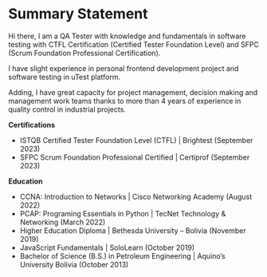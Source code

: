# **Summary Statement**

Hi there, I am a QA Tester with knowledge and fundamentals in software testing with CTFL Certification (Certified Tester Foundation Level) and SFPC (Scrum Foundation Professional Certification). 

I have slight experience in personal frontend development project and software testing in uTest platform.  

Adding, I have great capacity for project management, decision making and management work teams thanks to more than 4 years of experience in quality control in industrial projects. 

**Certifications**

- ISTQB Certified Tester Foundation Level (CTFL) | Brightest (September 2023) 
- SFPC Scrum Foundation Professional Certified | Certiprof (September 2023) 

**Education**

- CCNA: Introduction to Networks | Cisco Networking Academy (August 2022) 
- PCAP: Programing Essentials in Python | TecNet Technology & Networking (March 2022) 
- Higher Education Diploma | Bethesda University – Bolivia (November 2019) 
- JavaScript Fundamentals | SoloLearn (October 2019) 
- Bachelor of Science (B.S.) in Petroleum Engineering | Aquino’s University Bolivia (October 2013)

<!--
**romerotitosamuel/romerotitosamuel** is a ✨ _special_ ✨ repository because its `README.md` (this file) appears on your GitHub profile.

Here are some ideas to get you started:

- 🔭 I’m currently working on ...
- 🌱 I’m currently learning ...
- 👯 I’m looking to collaborate on ...
- 🤔 I’m looking for help with ...
- 💬 Ask me about ...
- 📫 How to reach me: ...
- 😄 Pronouns: ...
- ⚡ Fun fact: ...
-->
